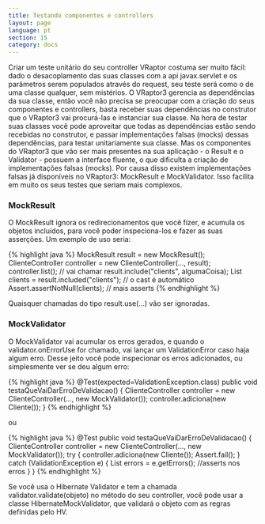 ```yaml
---
title: Testando componentes e controllers
layout: page
language: pt
section: 15
category: docs
---
```


Criar um teste unitário do seu controller VRaptor costuma ser muito fácil: dado o desacoplamento das suas classes com a api javax.servlet e os parâmetros serem populados através do request, seu teste será como o de uma classe qualquer, sem mistérios.
O VRaptor3 gerencia as dependências da sua classe, então você não precisa se preocupar com a criação do seus componentes e controllers, basta receber suas dependências no construtor que o VRaptor3 vai procurá-las e instanciar sua classe.
Na hora de testar suas classes você pode aproveitar que todas as dependências estão sendo recebidas no construtor, e passar implementações falsas (mocks) dessas dependências, para testar unitariamente sua classe.
Mas os componentes do VRaptor3 que vão ser mais presentes na sua aplicação - o Result e o Validator - possuem a interface fluente, o que dificulta a criação de implementações falsas (mocks). Por causa disso existem implementações falsas já disponíveis no VRaptor3: MockResult e MockValidator. Isso facilita em muito os seus testes que seriam mais complexos.

<h3>MockResult</h3>

O MockResult ignora os redirecionamentos que você fizer, e acumula os objetos incluídos, para você poder inspeciona-los e fazer as suas asserções.
Um exemplo de uso seria:

{% highlight java %}
MockResult result = new MockResult();
ClienteController controller = new ClienteController(..., result);
controller.list(); // vai chamar result.include("clients", algumaCoisa);
List<Client> clients = result.included("clients"); // o cast é automático
Assert.assertNotNull(clients);
// mais asserts
{% endhighlight %}

Quaisquer chamadas do tipo result.use(...) vão ser ignoradas.

<h3>MockValidator</h3>

O MockValidator vai acumular os erros gerados, e quando o validator.onErrorUse for chamado, vai lançar um ValidationError caso haja algum erro. Desse jeito você pode inspecionar os erros adicionados, ou simplesmente ver se deu algum erro:

{% highlight java %}
@Test(expected=ValidationException.class)
public void testaQueVaiDarErroDeValidacao() {
    ClienteController controller = new ClienteController(..., new MockValidator());
    controller.adiciona(new Cliente());
}
{% endhighlight %}

ou

{% highlight java %}
@Test
public void testaQueVaiDarErroDeValidacao() {
    ClienteController controller = new ClienteController(..., new MockValidator());
    try {
        controller.adiciona(new Cliente());
        Assert.fail();
    } catch (ValidationException e) {
        List<Message> errors = e.getErrors();
        //asserts nos erros
    }
}
{% endhighlight %}

Se você usa o Hibernate Validator e tem a chamada validator.validate(objeto) no método do seu controller, você pode usar a classe HibernateMockValidator, que validará o objeto com as regras definidas pelo HV.
